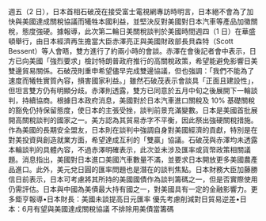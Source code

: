 週五（2 日），日本首相石破茂在接受富士電視網專訪時明言，日本絕不會為了加快與美國達成關稅協議而犧牲本國利益，並堅決反對美國對日本汽車等產品加徵關稅，態度強硬。據報導，此次第二輪日美關稅談判於美國時間週四（1 日）在華盛頓舉行，由日本經濟再生擔當大臣赤澤亮正與美國財政部長貝森特（Scott Bessent）等人會晤，雙方進行了約兩小時的會談。赤澤在會後記者會中表示，日方已向美國「強烈要求」檢討特朗普政府推行的高關稅政策，希望能避免影響日美雙邊貿易關係。石破茂則重申希望儘早完成雙邊協議，但也強調：「我們不能為了速度而犧牲實質內容，損害國家利益。」雖然石破茂表示會談具「正面且建設性」，但坦言雙方仍有明顯分歧。赤澤則透露，雙方已同意於五月中旬之後展開下一輪談判，持續協商。根據日本政府消息，美國對於日本汽車進口關稅及 10% 基礎關稅的豁免仍持保留態度，使日本的主張受挫，談判前景充滿變數。日本是美國首批展開高關稅談判的國家之一。美方認為其貿易赤字不平衡，因此祭出強硬關稅措施。作為美國的長期安全盟友，日本則在談判中強調自身對美國經濟的貢獻，特別是在對美投資與創造就業方面，希望達成互利的「雙贏」協議。石破茂與赤澤均未透露本輪談判的具體內容，不過赤澤明確表示，此次並未涉及匯率或貨幣政策相關議題。消息指出，美國對日本進口美國汽車數量不滿，並要求日本開放更多美國農產品進口。此外，美元兌日圓的匯率問題也是潛在的談判焦點。日本財務大臣加藤勝信日前表示，日本可考慮將其所持的美國國債作為談判籌碼之一，但是否實際使用仍需評估。日本與中國為美債最大持有國之一，對美國具有一定的金融影響力。更多鉅亨報導•日本財長：美國未談提高日元匯率 優先考慮削減對日貿易逆差•日本：6月有望與美國達成關稅協議 不排除用美債當籌碼